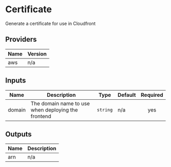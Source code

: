 # Certificate

Generate a certificate for use in Cloudfront

## Providers

| Name | Version |
|------|---------|
| aws | n/a |

## Inputs

| Name | Description | Type | Default | Required |
|------|-------------|------|---------|:--------:|
| domain | The domain name to use when deploying the frontend | `string` | n/a | yes |

## Outputs

| Name | Description |
|------|-------------|
| arn | n/a |
